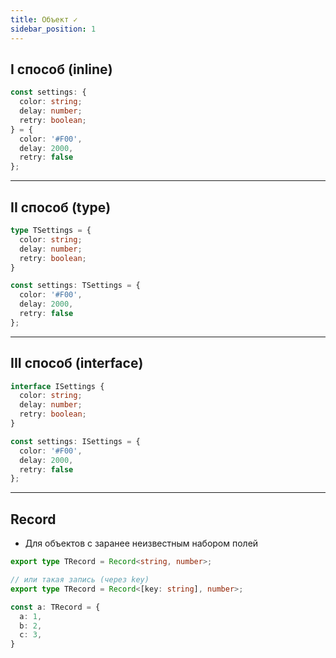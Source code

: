 ```yaml
---
title: Объект ✓
sidebar_position: 1
---
```


## I способ (inline)

```ts
const settings: {
  color: string;
  delay: number;
  retry: boolean;
} = {
  color: '#F00',
  delay: 2000,
  retry: false
};
```

---

## II способ (type)


```ts
type TSettings = {
  color: string;
  delay: number;
  retry: boolean;
}

const settings: TSettings = {
  color: '#F00',
  delay: 2000,
  retry: false
};
```

---

## III способ (interface)

```ts
interface ISettings {
  color: string;
  delay: number;
  retry: boolean;
}

const settings: ISettings = {
  color: '#F00',
  delay: 2000,
  retry: false
};

```

---

## Record

- Для объектов с заранее неизвестным набором полей

```ts
export type TRecord = Record<string, number>;

// или такая запись (через key)
export type TRecord = Record<[key: string], number>;

const a: TRecord = {
  a: 1,
  b: 2,
  c: 3,
}
```
